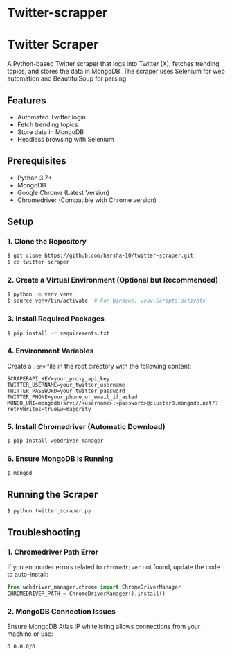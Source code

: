 # Twitter-scrapper
# Twitter Scraper

A Python-based Twitter scraper that logs into Twitter (X), fetches trending topics, and stores the data in MongoDB. The scraper uses Selenium for web automation and BeautifulSoup for parsing.

## Features
- Automated Twitter login
- Fetch trending topics
- Store data in MongoDB
- Headless browsing with Selenium

## Prerequisites
- Python 3.7+
- MongoDB
- Google Chrome (Latest Version)
- Chromedriver (Compatible with Chrome version)

## Setup

### 1. Clone the Repository
```bash
$ git clone https://github.com/harsha-10/twitter-scraper.git
$ cd twitter-scraper
```

### 2. Create a Virtual Environment (Optional but Recommended)
```bash
$ python -m venv venv
$ source venv/bin/activate  # For Windows: venv\Scripts\activate
```

### 3. Install Required Packages
```bash
$ pip install -r requirements.txt
```

### 4. Environment Variables
Create a `.env` file in the root directory with the following content:

```env
SCRAPERAPI_KEY=your_proxy_api_key
TWITTER_USERNAME=your_twitter_username
TWITTER_PASSWORD=your_twitter_password
TWITTER_PHONE=your_phone_or_email_if_asked
MONGO_URI=mongodb+srv://<username>:<password>@cluster0.mongodb.net/?retryWrites=true&w=majority
```

### 5. Install Chromedriver (Automatic Download)
```bash
$ pip install webdriver-manager
```

### 6. Ensure MongoDB is Running
```bash
$ mongod
```

## Running the Scraper
```bash
$ python twitter_scraper.py
```

## Troubleshooting

### 1. Chromedriver Path Error
If you encounter errors related to `chromedriver` not found, update the code to auto-install:
```python
from webdriver_manager.chrome import ChromeDriverManager
CHROMEDRIVER_PATH = ChromeDriverManager().install()
```

### 2. MongoDB Connection Issues
Ensure MongoDB Atlas IP whitelisting allows connections from your machine or use:
```bash
0.0.0.0/0
```


